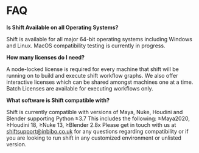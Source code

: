 # FAQ

**Is Shift Available on all Operating Systems?**

Shift is available for all major 64-bit operating systems including Windows and Linux. MacOS compatibility testing is currently in progress.

**How many licenses do I need?**

A node-locked license is required for every machine that shift will be running on to build and execute shift workflow graphs.
We also offer interactive licenses which can be shared amongst machines one at a time.
Batch Licenses are available for executing workflows only.

**What software is Shift compatible with?**

Shift is currently compatible with versions of Maya, Nuke, Houdini and Blender supporting Python ≥3.7
This includes the following: ≥Maya2020, ≥Houdini 18, ≥Nuke 13, ≥Blender 2.8x
Please get in touch with us at <shiftsupport@inbibo.co.uk> for any questions regarding compatibility or if you are looking to run shift in any customized environment or unlisted version.
